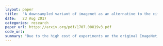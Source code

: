 ```yaml
---
layout: paper
title:  "A downsampled variant of imagenet as an alternative to the cifar datasets"
date:   23 Aug 2017
categories: research
paper_url: https://arxiv.org/pdf/1707.08819v3.pdf
code_url: 
summary: "Due to the high cost of experiments on the original ImageNet, we propose a downsampled version, ImageNet32x32, and its variants, ImageNet64x64 and ImageNet16x16, which maintain the same number of classes and images but with reduced resolution. This approach significantly speeds up experiments while preserving similar optimal hyperparameters characteristics. The datasets and scripts are available online"
---
```


